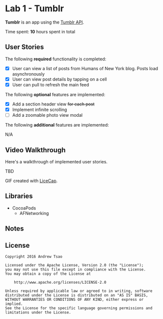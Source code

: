 # Lab 1 - Tumblr

**Tumblr** is an app using the [Tumblr API](https://www.tumblr.com/docs/en/api/v2).

Time spent: **10** hours spent in total

## User Stories

The following **required** functionality is completed:

- [x] User can view a list of posts from Humans of New York blog. Posts load asynchronously
- [x] User can view post details by tapping on a cell
- [x] User can pull to refresh the main feed

The following **optional** features are implemented:

- [x] Add a section header view ~~for each post~~ 
- [x] Implement infinite scrolling
- [ ] Add a zoomable photo view modal

The following **additional** features are implemented:

N/A

## Video Walkthrough

Here's a walkthrough of implemented user stories.

TBD

GIF created with [LiceCap](http://www.cockos.com/licecap/).

## Libraries

- CocoaPods
    - AFNetworking

## Notes

<!-- Describe any challenges encountered while building the app. -->

## License

    Copyright 2016 Andrew Tsao

    Licensed under the Apache License, Version 2.0 (the "License");
    you may not use this file except in compliance with the License.
    You may obtain a copy of the License at

        http://www.apache.org/licenses/LICENSE-2.0

    Unless required by applicable law or agreed to in writing, software
    distributed under the License is distributed on an "AS IS" BASIS,
    WITHOUT WARRANTIES OR CONDITIONS OF ANY KIND, either express or implied.
    See the License for the specific language governing permissions and
    limitations under the License.
